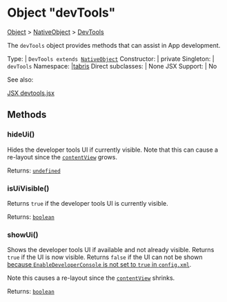 ---
---
# Object "devTools"

<a href="https://developer.mozilla.org/en-US/docs/Web/JavaScript/Reference/Global_Objects/Object" title="View &quot;Object&quot; on MDN">Object</a> > <a href="NativeObject.html" title="NativeObject Class Reference">NativeObject</a> > <a href="#" >DevTools</a>

The `devTools` object provides methods that can assist in App development.


Type: | <code style="white-space: nowrap">DevTools extends <a href="NativeObject.html" title="NativeObject Class Reference">NativeObject</a></code>
Constructor: | private
Singleton: | `devTools`
Namespace: |<a href="../modules.html#startup" >tabris</a>
Direct subclasses: | None
JSX Support: | No



See also:
  
[<span class='language jsx'>JSX</span> devtools.jsx](https://playground.tabris.com/?gitref=v3.7.0&snippet=devtools.jsx)

## Methods

### hideUi()



Hides the developer tools UI if currently visible. Note that this can cause a re-layout since the [`contentView`](./ContentView.md) grows.

Returns: <code style="white-space: nowrap"><a href="https://developer.mozilla.org/en-US/docs/Web/JavaScript/Data_structures#Undefined_type" title="View &quot;undefined&quot; on MDN">undefined</a></code>

### isUiVisible()



Returns `true` if the developer tools UI is currently visible.

Returns: <code style="white-space: nowrap"><a href="https://developer.mozilla.org/en-US/docs/Web/JavaScript/Data_structures#Boolean_type" title="View &quot;boolean&quot; on MDN">boolean</a></code>

### showUi()



Shows the developer tools UI if available and not already visible. Returns `true` if the UI is now visible. Returns `false` if the UI can not be shown [because `EnableDeveloperConsole` is not set to `true` in `config.xml`](../build.md#preferences).

Note this causes a re-layout since the [`contentView`](./ContentView.md) shrinks.

Returns: <code style="white-space: nowrap"><a href="https://developer.mozilla.org/en-US/docs/Web/JavaScript/Data_structures#Boolean_type" title="View &quot;boolean&quot; on MDN">boolean</a></code>


